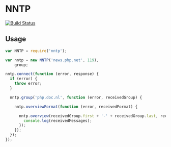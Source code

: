 # NNTP

[![Build Status](https://travis-ci.org/RobinvdVleuten/node-nntp.png?branch=master)](https://travis-ci.org/RobinvdVleuten/node-nntp)

## Usage

```javascript
var NNTP = require('nntp');

var nntp = new NNTP('news.php.net', 119),
    group;

nntp.connect(function (error, response) {
  if (error) {
    throw error;
  }

  nntp.group('php.doc.nl', function (error, receivedGroup) {

    nntp.overviewFormat(function (error, receivedFormat) {

      nntp.overview(receivedGroup.first + '-' + receivedGroup.last, receivedFormat, function (error, receivedMessages) {
        console.log(receivedMessages);
      });
    });
  });
});
```
